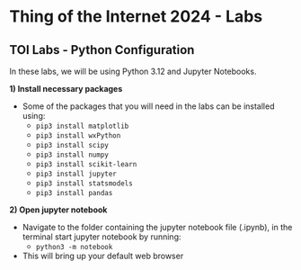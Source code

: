 # Thing of the Internet 2024 - Labs


## TOI Labs -  Python Configuration

In these labs, we will be using Python 3.12 and Jupyter Notebooks.

**1) Install necessary packages**
- Some of the packages that you will need in the labs can be installed using:
	- `pip3 install matplotlib`
	- `pip3 install wxPython`
	- `pip3 install scipy`
	- `pip3 install numpy`
	- `pip3 install scikit-learn`
	- `pip3 install jupyter`
	- `pip3 install statsmodels`
	- `pip3 install pandas`


**2) Open jupyter notebook**
- Navigate to the folder containing the jupyter notebook file (.ipynb), in the terminal start jupyter notebook by running:
	- `python3 -m notebook`
- This will bring up your default web browser
